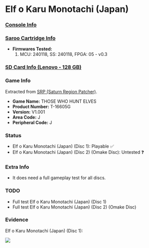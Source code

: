 # Elf o Karu Monotachi (Japan)

### [Console Info](../../../../../Info/Consoles/VA13/README.md)

### [Saroo Cartridge Info](../../../../../Info/Cartridges/RetroGameParadiseStore/1.32F/README.md)

- <b>Firmwares Tested:</b>
  1. MCU: 240118, SS: 240118, FPGA: 05 - v0.3

### [SD Card Info (Lenovo - 128 GB)](../../../../../Info/SdCards/Lenovo/128GB/fat32/README.md)

### Game Info

Extracted from [SRP (Saturn Region Patcher)](https://segaxtreme.net/resources/saturn-region-patcher.81/download).

- <b>Game Name:</b> THOSE WHO HUNT ELVES
- <b>Product Number:</b> T-16605G
- <b>Version:</b> V1.001
- <b>Area Code:</b> J
- <b>Peripheral Code:</b> J

### Status

- Elf o Karu Monotachi (Japan) (Disc 1): Playable :white_check_mark:
- Elf o Karu Monotachi (Japan) (Disc 2) (Omake Disc): Untested :question:

### Extra Info

- It does need a full gameplay test for all discs.

### TODO

- Full test Elf o Karu Monotachi (Japan) (Disc 1)
- Full test Elf o Karu Monotachi (Japan) (Disc 2) (Omake Disc)

### Evidence

Elf o Karu Monotachi (Japan) (Disc 1):

[![](https://img.youtube.com/vi/lQDO4FhAUxM/0.jpg)](https://www.youtube.com/watch?v=lQDO4FhAUxM)
